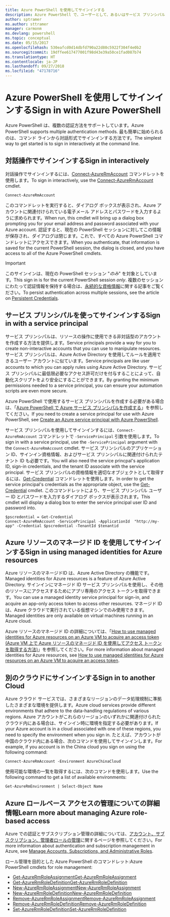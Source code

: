 ```yaml
---
title: Azure PowerShell を使用してサインインする
description: Azure PowerShell で、ユーザーとして、あるいはサービス プリンシパルまたは Azure リソースのマネージド ID を使用してサインインする方法。
author: sptramer
ms.author: sttramer
manager: carmonm
ms.devlang: powershell
ms.topic: conceptual
ms.date: 05/15/2017
ms.openlocfilehash: 530eafcd0d14dbfd790a22d80c5922f304f4e0b2
ms.sourcegitcommit: 19dffee617477001f98d43e39a50ce1fad087b74
ms.translationtype: HT
ms.contentlocale: ja-JP
ms.lasthandoff: 09/27/2018
ms.locfileid: "47178716"
---
```

# <a name="sign-in-with-azure-powershell"></a><span data-ttu-id="74d86-103">Azure PowerShell を使用してサインインする</span><span class="sxs-lookup"><span data-stu-id="74d86-103">Sign in with Azure PowerShell</span></span>

<span data-ttu-id="74d86-104">Azure PowerShell は、複数の認証方法をサポートしています。</span><span class="sxs-lookup"><span data-stu-id="74d86-104">Azure PowerShell supports multiple authentication methods.</span></span> <span data-ttu-id="74d86-105">最も簡単に始められるのは、コマンド ラインから対話形式でサインインする方法です。</span><span class="sxs-lookup"><span data-stu-id="74d86-105">The simplest way to get started is to sign in interactively at the command line.</span></span>

## <a name="sign-in-interactively"></a><span data-ttu-id="74d86-106">対話操作でサインインする</span><span class="sxs-lookup"><span data-stu-id="74d86-106">Sign in interactively</span></span>

<span data-ttu-id="74d86-107">対話操作でサインインするには、[Connect-AzureRmAccount](/powershell/module/azurerm.profile/connect-azurermaccount) コマンドレットを使用します。</span><span class="sxs-lookup"><span data-stu-id="74d86-107">To sign in interactively, use the [Connect-AzureRmAccount](/powershell/module/azurerm.profile/connect-azurermaccount) cmdlet.</span></span>

```azurepowershell
Connect-AzureRmAccount
```

<span data-ttu-id="74d86-108">このコマンドレットを実行すると、ダイアログ ボックスが表示され、Azure アカウントに関連付けられている電子メール アドレスとパスワードを入力するように求められます。</span><span class="sxs-lookup"><span data-stu-id="74d86-108">When run, this cmdlet will bring up a dialog box prompting you for your email address and password associated with your Azure account.</span></span> <span data-ttu-id="74d86-109">認証すると、現在の PowerShell セッションに対してこの情報が保存され、ダイアログは閉じます。これで、すべての Azure PowerShell コマンドレットにアクセスできます。</span><span class="sxs-lookup"><span data-stu-id="74d86-109">When you authenticate, that information is saved for the current PowerShell session, the dialog is closed, and you have access to all of the Azure PowerShell cmdlets.</span></span>

> [!IMPORTANT]
> <span data-ttu-id="74d86-110">このサインインは、現在の PowerShell セッション "_のみ_" を対象としています。</span><span class="sxs-lookup"><span data-stu-id="74d86-110">This sign in is for the current PowerShell session _only_.</span></span> <span data-ttu-id="74d86-111">複数のセッションにわたって認証情報を保持する場合は、[永続的な資格情報](context-persistence.md)に関する記事をご覧ください。</span><span class="sxs-lookup"><span data-stu-id="74d86-111">To persist authentication across multiple sessions, see the article on [Persistent Credentials](context-persistence.md).</span></span>

## <a name="sign-in-with-a-service-principal"></a><span data-ttu-id="74d86-112">サービス プリンシパルを使ってサインインする</span><span class="sxs-lookup"><span data-stu-id="74d86-112">Sign in with a service principal</span></span>

<span data-ttu-id="74d86-113">サービス プリンシパルは、リソースの操作に使用できる非対話型のアカウントを作成する方法を提供します。</span><span class="sxs-lookup"><span data-stu-id="74d86-113">Service principals provide a way for you to create non-interactive accounts that you can use to manipulate resources.</span></span> <span data-ttu-id="74d86-114">サービス プリンシパルは、Azure Active Directory を使用してルールを適用できるユーザー アカウントに似ています。</span><span class="sxs-lookup"><span data-stu-id="74d86-114">Service principals are like user accounts to which you can apply rules using Azure Active Directory.</span></span> <span data-ttu-id="74d86-115">サービス プリンシパルに最低限必要なアクセス許可だけを付与することによって、自動化スクリプトをより安全にすることができます。</span><span class="sxs-lookup"><span data-stu-id="74d86-115">By granting the minimum permissions needed to a service principal, you can ensure your automation scripts are even more secure.</span></span>

<span data-ttu-id="74d86-116">Azure PowerShell で使用するサービス プリンシパルを作成する必要がある場合は、「[Azure PowerShell で Azure サービス プリンシパルを作成する](create-azure-service-principal-azureps.md)」を参照してください。</span><span class="sxs-lookup"><span data-stu-id="74d86-116">If you need to create a service principal for use with Azure PowerShell, see [Create an Azure service principal with Azure PowerShell](create-azure-service-principal-azureps.md).</span></span>

<span data-ttu-id="74d86-117">サービス プリンシパルを使用してサインインするには、`Connect-AzureRmAccount` コマンドレットで `-ServicePrincipal` 引数を使用します。</span><span class="sxs-lookup"><span data-stu-id="74d86-117">To sign in with a service principal, use the `-ServicePrincipal` argument with the `Connect-AzureRmAccount` cmdlet.</span></span> <span data-ttu-id="74d86-118">サービス プリンシパルのアプリケーション ID、サインイン資格情報、およびサービス プリンシパルに関連付けられたテナント ID も必要です。</span><span class="sxs-lookup"><span data-stu-id="74d86-118">You will also need the service princpal's application ID, sign-in credentials, and the tenant ID associate with the service principal.</span></span> <span data-ttu-id="74d86-119">サービス プリンシパルの資格情報を適切なオブジェクトとして取得するには、[Get-Credential](/powershell/module/microsoft.powershell.security/get-credential) コマンドレットを使用します。</span><span class="sxs-lookup"><span data-stu-id="74d86-119">In order to get the service principal's credentials as the appropriate object, use the [Get-Credential](/powershell/module/microsoft.powershell.security/get-credential) cmdlet.</span></span> <span data-ttu-id="74d86-120">このコマンドレットにより、サービス プリンシパル ユーザー ID とパスワードを入力するダイアログ ボックスが表示されます。</span><span class="sxs-lookup"><span data-stu-id="74d86-120">This cmdlet will display a dialog box to enter the service principal user ID and password into.</span></span>

```azurepowershell-interactive
$pscredential = Get-Credential
Connect-AzureRmAccount -ServicePrincipal -ApplicationId  "http://my-app" -Credential $pscredential -TenantId $tenantid
```

## <a name="sign-in-using-managed-identities-for-azure-resources"></a><span data-ttu-id="74d86-121">Azure リソースのマネージド ID を使用してサインインする</span><span class="sxs-lookup"><span data-stu-id="74d86-121">Sign in using managed identities for Azure resources</span></span>

<span data-ttu-id="74d86-122">Azure リソースのマネージドID は、Azure Active Directory の機能です。</span><span class="sxs-lookup"><span data-stu-id="74d86-122">Managed identities for Azure resources is a feature of Azure Active Directory.</span></span> <span data-ttu-id="74d86-123">サインインにマネージド ID サービス プリンシパルを使用し、その他のリソースにアクセスするためにアプリ専用のアクセス トークンを取得できます。</span><span class="sxs-lookup"><span data-stu-id="74d86-123">You can use a managed identity service principal for sign-in, and acquire an app-only access token to access other resources.</span></span> <span data-ttu-id="74d86-124">マネージド ID は、Azure クラウドで実行されている仮想マシンでのみ使用できます。</span><span class="sxs-lookup"><span data-stu-id="74d86-124">Managed identities are only available on virtual machines running in an Azure cloud.</span></span>

<span data-ttu-id="74d86-125">Azure リソースのマネージド ID の詳細については、「[How to use managed identities for Azure resources on an Azure VM to acquire an access token (Azure VM 上で Azure リソースのマネージド ID を使用してアクセス トークンを取得する方法)](/azure/active-directory/managed-identities-azure-resources/how-to-use-vm-token)」を参照してください。</span><span class="sxs-lookup"><span data-stu-id="74d86-125">For more information about managed identities for Azure resources, see [How to use managed identities for Azure resources on an Azure VM to acquire an access token](/azure/active-directory/managed-identities-azure-resources/how-to-use-vm-token).</span></span>

## <a name="sign-in-to-another-cloud"></a><span data-ttu-id="74d86-126">別のクラウドにサインインする</span><span class="sxs-lookup"><span data-stu-id="74d86-126">Sign in to another Cloud</span></span>

<span data-ttu-id="74d86-127">Azure クラウド サービスでは、さまざまなリージョンのデータ処理規制に準拠したさまざまな環境を提供します。</span><span class="sxs-lookup"><span data-stu-id="74d86-127">Azure cloud services provide different environments that adhere to the data-handling regulations of various regions.</span></span> <span data-ttu-id="74d86-128">Azure アカウントがこれらのリージョンのいずれかに関連付けられたクラウド内にある場合は、サインイン時に環境を指定する必要があります。</span><span class="sxs-lookup"><span data-stu-id="74d86-128">If your Azure account is in a cloud associated with one of these regions, you need to specify the environment when you sign in.</span></span> <span data-ttu-id="74d86-129">たとえば、アカウントが中国のクラウド内にある場合、次のコマンドを使用してサインインします。</span><span class="sxs-lookup"><span data-stu-id="74d86-129">For example, if you account is in the China cloud you sign on using the following command:</span></span>

```azurepowershell-interactive
Connect-AzureRmAccount -Environment AzureChinaCloud
```

<span data-ttu-id="74d86-130">使用可能な環境の一覧を取得するには、次のコマンドを使用します。</span><span class="sxs-lookup"><span data-stu-id="74d86-130">Use the following command to get a list of available environments:</span></span>

```azurepowershell-interactive
Get-AzureRmEnvironment | Select-Object Name
```

## <a name="learn-more-about-managing-azure-role-based-access"></a><span data-ttu-id="74d86-131">Azure ロールベース アクセスの管理についての詳細情報</span><span class="sxs-lookup"><span data-stu-id="74d86-131">Learn more about managing Azure role-based access</span></span>

<span data-ttu-id="74d86-132">Azure での認証とサブスクリプション管理の詳細については、[アカウント、サブスクリプション、管理者ロールの管理](/azure/active-directory/role-based-access-control-configure)に関するページを参照してください。</span><span class="sxs-lookup"><span data-stu-id="74d86-132">For more information about authentication and subscription management in Azure, see [Manage Accounts, Subscriptions, and Administrative Roles](/azure/active-directory/role-based-access-control-configure).</span></span>

<span data-ttu-id="74d86-133">ロール管理を目的とした Azure PowerShell のコマンドレット:</span><span class="sxs-lookup"><span data-stu-id="74d86-133">Azure PowerShell cmdlets for role management:</span></span>

* [<span data-ttu-id="74d86-134">Get-AzureRmRoleAssignment</span><span class="sxs-lookup"><span data-stu-id="74d86-134">Get-AzureRmRoleAssignment</span></span>](/powershell/module/AzureRM.Resources/Get-AzureRmRoleAssignment)
* [<span data-ttu-id="74d86-135">Get-AzureRmRoleDefinition</span><span class="sxs-lookup"><span data-stu-id="74d86-135">Get-AzureRmRoleDefinition</span></span>](/powershell/module/AzureRM.Resources/Get-AzureRmRoleDefinition)
* [<span data-ttu-id="74d86-136">New-AzureRmRoleAssignment</span><span class="sxs-lookup"><span data-stu-id="74d86-136">New-AzureRmRoleAssignment</span></span>](/powershell/module/AzureRM.Resources/New-AzureRmRoleAssignment)
* [<span data-ttu-id="74d86-137">New-AzureRmRoleDefinition</span><span class="sxs-lookup"><span data-stu-id="74d86-137">New-AzureRmRoleDefinition</span></span>](/powershell/module/AzureRM.Resources/New-AzureRmRoleDefinition)
* [<span data-ttu-id="74d86-138">Remove-AzureRmRoleAssignment</span><span class="sxs-lookup"><span data-stu-id="74d86-138">Remove-AzureRmRoleAssignment</span></span>](/powershell/module/AzureRM.Resources/Remove-AzureRmRoleAssignment)
* [<span data-ttu-id="74d86-139">Remove-AzureRmRoleDefinition</span><span class="sxs-lookup"><span data-stu-id="74d86-139">Remove-AzureRmRoleDefinition</span></span>](/powershell/module/AzureRM.Resources/Remove-AzureRmRoleDefinition)
* [<span data-ttu-id="74d86-140">Set-AzureRmRoleDefinition</span><span class="sxs-lookup"><span data-stu-id="74d86-140">Set-AzureRmRoleDefinition</span></span>](/powershell/moduel/AzureRM.Resources/Set-AzureRmRoleDefinition)
